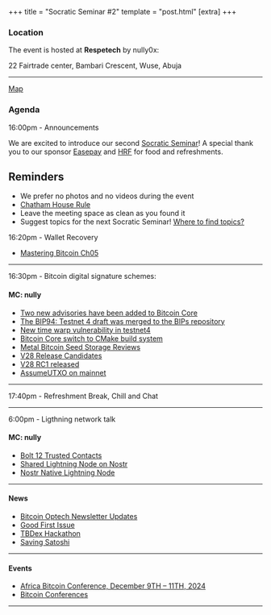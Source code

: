 +++
title = "Socratic Seminar #2"
template = "post.html"
[extra]
+++

### Location

The event is hosted at **Respetech** by nully0x:

22 Fairtrade center, Bambari Crescent, 
Wuse, Abuja

---
[Map](https://www.google.com/maps/place/Fairtrade+Business+Complex/@9.0511381,7.4543869,17z/data=!3m1!4b1!4m6!3m5!1s0x104e0b3e906637f7:0x23ff82ff3780bb80!8m2!3d9.0511381!4d7.4569618!16s%2Fg%2F1hm4tj24m?entry=ttu)  

### Agenda

16:00pm - Announcements

We are excited to introduce our second [Socratic Seminar](/about)! A special thank you to our sponsor [Easepay](http://easepay.io/) and [HRF](https://hrf.org/) for food and refreshments.

## Reminders

- We prefer no photos and no videos during the event
- [Chatham House Rule](https://www.chathamhouse.org/about-us/chatham-house-rule)
- Leave the meeting space as clean as you found it
- Suggest topics for the next Socratic Seminar! [Where to find topics?](/about/find-topics)


16:20pm - Wallet Recovery

- [Mastering Bitcoin Ch05](https://github.com/bitcoinbook/bitcoinbook/blob/develop/ch05_wallets.adoc)

---

16:30pm - Bitcoin digital signature schemes:

#### MC: nully

- [Two new advisories have been added to Bitcoin Core](https://x.com/bitcoincoreorg/status/1818692229449306623?s=12)
- [The BIP94: Testnet 4 draft was merged to the BIPs repository](https://github.com/bitcoin/bips/blob/master/bip-0094.mediawiki)
- [New time warp vulnerability in testnet4](https://delvingbitcoin.org/t/zawy-s-alternating-timestamp-attack/1062)
- [Bitcoin Core switch to CMake build system](https://github.com/bitcoin/bitcoin/pull/30454)
- [Metal Bitcoin Seed Storage Reviews](https://jlopp.github.io/metal-bitcoin-storage-reviews/)
- [V28 Release Candidates](https://github.com/bitcoin/bitcoin/issues/29891)
- [V28 RC1 released](https://bitcoincore.org/bin/bitcoin-core-28.0/test.rc1/)
- [AssumeUTXO on mainnet](https://github.com/bitcoin/bitcoin/pull/28553)

---

17:40pm - Refreshment Break, Chill and Chat

---
6:00pm - Ligthning network talk
#### MC: nully

- [Bolt 12 Trusted Contacts](https://delvingbitcoin.org/t/bolt-12-trusted-contacts/1046)
- [Shared Lightning Node on Nostr](https://x.com/ShockBTC/status/1818385231705260318)
- [Nostr Native Lightning Node](https://github.com/shocknet/Lightning.Pub)

---
#### News

  - [Bitcoin Optech Newsletter Updates](https://bitcoinops.org/en/newsletters/2023/03/08/)
  - [Good First Issue](https://bitcoindevs.xyz/good-first-issues)
  - [TBDex Hackathon](https://www.tbdex.io/hackathon)
  - [Saving Satoshi](https://savingsatoshi.com/)

---
#### Events
  - [Africa Bitcoin Conference, December 9TH – 11TH, 2024 ](https://afrobitcoin.org/)
  - [Bitcoin Conferences](https://b.tc/conference/)

---
